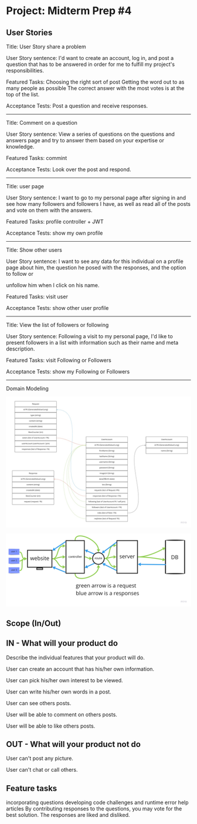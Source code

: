 # Project: Midterm Prep #4

## User Stories

Title: User Story share a problem 

User Story sentence: I'd want to create an account, log in, and post a question that has to be answered in order for me to fulfill my project's responsibilities.

Featured Tasks: Choosing the right sort of post Getting the word out to as many people as possible The correct answer with the most votes is at the top of the list.

Acceptance Tests: Post a question and receive responses.

***

Title: Comment on a question

User Story sentence: View a series of questions on the questions and answers page and try to answer them based on your expertise or knowledge.

Featured Tasks: commint

Acceptance Tests: Look over the post and respond.

***

Title: user page

User Story sentence: I want to go to my personal page after signing in and see how many followers and followers I have, as well as read all of the posts and vote on them with the answers.

Featured Tasks: profile controller + JWT

Acceptance Tests: show my own profile

***

Title: Show other users

User Story sentence: I want to see any data for this individual on a profile page about him, the question he posed with the responses, and the option to follow or 

unfollow him when I click on his name.

Featured Tasks: visit user

Acceptance Tests: show other user profile

***

Title: View the list of followers or following

User Story sentence: Following a visit to my personal page, I'd like to present followers in a list with information such as their name and meta description.

Featured Tasks: visit Following or Followers

Acceptance Tests: show my  Following or Followers

***

Domain Modeling


![Modeling](../assets/sql.jpg)

![Modeling](../assets/sourcecode.jpg)


## Scope (In/Out)

## IN - What will your product do
Describe the individual features that your product will do.

User can create an account that has his/her own information.

User can pick his/her own interest to be viewed.

User can write his/her own words in a post.

User can see others posts.

User will be able to comment on others posts.

User will be able to like others posts.

 

## OUT - What will your product not do
User can't post any picture.

User can't chat or call others.

## Feature tasks

incorporating questions developing code challenges and runtime error help articles By contributing responses to the questions, you may vote for the best solution. The responses are liked and disliked.
